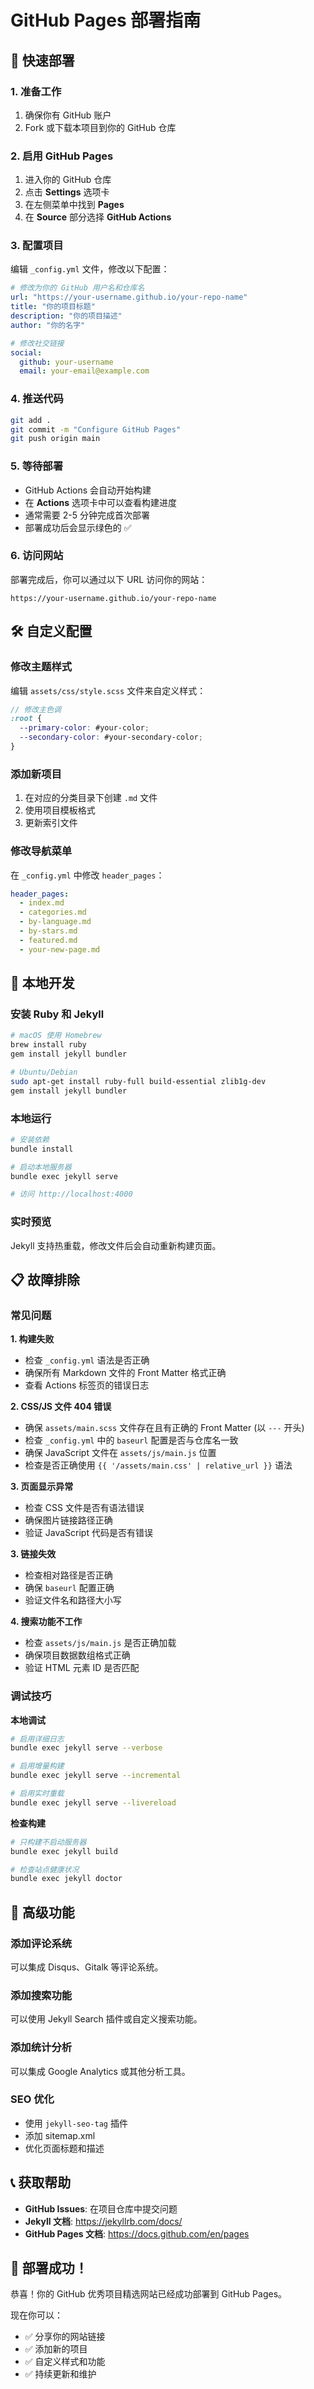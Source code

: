 # GitHub Pages 部署指南

## 🚀 快速部署

### 1. 准备工作
1. 确保你有 GitHub 账户
2. Fork 或下载本项目到你的 GitHub 仓库

### 2. 启用 GitHub Pages
1. 进入你的 GitHub 仓库
2. 点击 **Settings** 选项卡
3. 在左侧菜单中找到 **Pages**
4. 在 **Source** 部分选择 **GitHub Actions**

### 3. 配置项目
编辑 `_config.yml` 文件，修改以下配置：

```yaml
# 修改为你的 GitHub 用户名和仓库名
url: "https://your-username.github.io/your-repo-name"
title: "你的项目标题"
description: "你的项目描述"
author: "你的名字"

# 修改社交链接
social:
  github: your-username
  email: your-email@example.com
```

### 4. 推送代码
```bash
git add .
git commit -m "Configure GitHub Pages"
git push origin main
```

### 5. 等待部署
- GitHub Actions 会自动开始构建
- 在 **Actions** 选项卡中可以查看构建进度
- 通常需要 2-5 分钟完成首次部署
- 部署成功后会显示绿色的 ✅

### 6. 访问网站
部署完成后，你可以通过以下 URL 访问你的网站：
```
https://your-username.github.io/your-repo-name
```

## 🛠️ 自定义配置

### 修改主题样式
编辑 `assets/css/style.scss` 文件来自定义样式：

```scss
// 修改主色调
:root {
  --primary-color: #your-color;
  --secondary-color: #your-secondary-color;
}
```

### 添加新项目
1. 在对应的分类目录下创建 `.md` 文件
2. 使用项目模板格式
3. 更新索引文件

### 修改导航菜单
在 `_config.yml` 中修改 `header_pages`：

```yaml
header_pages:
  - index.md
  - categories.md
  - by-language.md
  - by-stars.md
  - featured.md
  - your-new-page.md
```

## 🔧 本地开发

### 安装 Ruby 和 Jekyll
```bash
# macOS 使用 Homebrew
brew install ruby
gem install jekyll bundler

# Ubuntu/Debian
sudo apt-get install ruby-full build-essential zlib1g-dev
gem install jekyll bundler
```

### 本地运行
```bash
# 安装依赖
bundle install

# 启动本地服务器
bundle exec jekyll serve

# 访问 http://localhost:4000
```

### 实时预览
Jekyll 支持热重载，修改文件后会自动重新构建页面。

## 📋 故障排除

### 常见问题

**1. 构建失败**
- 检查 `_config.yml` 语法是否正确
- 确保所有 Markdown 文件的 Front Matter 格式正确
- 查看 Actions 标签页的错误日志

**2. CSS/JS 文件 404 错误**
- 确保 `assets/main.scss` 文件存在且有正确的 Front Matter (以 `---` 开头)
- 检查 `_config.yml` 中的 `baseurl` 配置是否与仓库名一致
- 确保 JavaScript 文件在 `assets/js/main.js` 位置
- 检查是否正确使用 `{{ '/assets/main.css' | relative_url }}` 语法

**3. 页面显示异常**
- 检查 CSS 文件是否有语法错误
- 确保图片链接路径正确
- 验证 JavaScript 代码是否有错误

**3. 链接失效**
- 检查相对路径是否正确
- 确保 `baseurl` 配置正确
- 验证文件名和路径大小写

**4. 搜索功能不工作**
- 检查 `assets/js/main.js` 是否正确加载
- 确保项目数据数组格式正确
- 验证 HTML 元素 ID 是否匹配

### 调试技巧

**本地调试**
```bash
# 启用详细日志
bundle exec jekyll serve --verbose

# 启用增量构建
bundle exec jekyll serve --incremental

# 启用实时重载
bundle exec jekyll serve --livereload
```

**检查构建**
```bash
# 只构建不启动服务器
bundle exec jekyll build

# 检查站点健康状况
bundle exec jekyll doctor
```

## 🌟 高级功能

### 添加评论系统
可以集成 Disqus、Gitalk 等评论系统。

### 添加搜索功能
可以使用 Jekyll Search 插件或自定义搜索功能。

### 添加统计分析
可以集成 Google Analytics 或其他分析工具。

### SEO 优化
- 使用 `jekyll-seo-tag` 插件
- 添加 sitemap.xml
- 优化页面标题和描述

## 📞 获取帮助

- **GitHub Issues**: 在项目仓库中提交问题
- **Jekyll 文档**: https://jekyllrb.com/docs/
- **GitHub Pages 文档**: https://docs.github.com/en/pages

## 🎉 部署成功！

恭喜！你的 GitHub 优秀项目精选网站已经成功部署到 GitHub Pages。

现在你可以：
- ✅ 分享你的网站链接
- ✅ 添加新的项目
- ✅ 自定义样式和功能
- ✅ 持续更新和维护